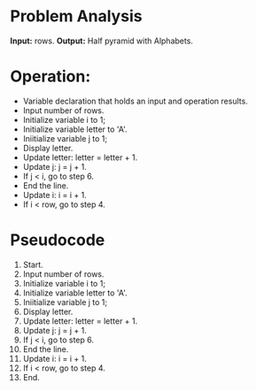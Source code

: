 # Problem Analysis   
**Input:** rows.
**Output:** Half pyramid with Alphabets.

# Operation:   
- Variable declaration that holds an input and operation results.
- Input number of rows.
- Initialize variable i to 1;
- Initialize variable letter to 'A'.
- Iniitialize variable j to 1;
- Display letter.
- Update letter: letter = letter + 1.
- Update j: j = j + 1.
- If j < i, go to step 6.
- End the line.
- Update i: i = i + 1.
- If i < row, go to step 4.

# Pseudocode   
1. Start.
2. Input number of rows.
3. Initialize variable i to 1;
4. Initialize variable letter to 'A'.
5. Iniitialize variable j to 1;
6. Display letter.
7. Update letter: letter = letter + 1.
8. Update j: j = j + 1.
9. If j < i, go to step 6.
10. End the line.
11. Update i: i = i + 1.
12. If i < row, go to step 4.
13. End.
 

